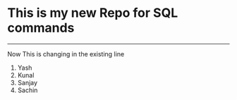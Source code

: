 # This is my new Repo for SQL commands
<hr>    
<p>Now This is changing in the existing line</p>

<ol>
    <li>Yash</li>
    <li>Kunal</li>
    <li>Sanjay</li>
    <li>Sachin</li>
</ol>